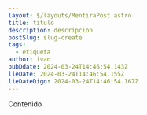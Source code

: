 ```yaml
---
layout: $/layouts/MentiraPost.astro
title: titulo
description: descripcion
postSlug: slug-create
tags:
  - etiqueta
author: ivan
pubDdate: 2024-03-24T14:46:54.143Z
lieDate: 2024-03-24T14:46:54.155Z
lieDateDigo: 2024-03-24T14:46:54.167Z
---
```

C﻿ontenido